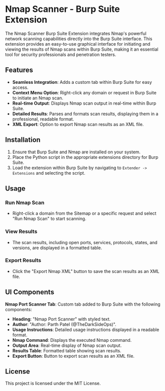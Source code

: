# Nmap Scanner - Burp Suite Extension

The Nmap Scanner Burp Suite Extension integrates Nmap's powerful network scanning capabilities directly into the Burp Suite interface. This extension provides an easy-to-use graphical interface for initiating and viewing the results of Nmap scans within Burp Suite, making it an essential tool for security professionals and penetration testers.

## Features

- **Seamless Integration**: Adds a custom tab within Burp Suite for easy access.
- **Context Menu Option**: Right-click any domain or request in Burp Suite to initiate an Nmap scan.
- **Real-time Output**: Displays Nmap scan output in real-time within Burp Suite.
- **Detailed Results**: Parses and formats scan results, displaying them in a professional, readable format.
- **XML Export**: Option to export Nmap scan results as an XML file.

## Installation

1. Ensure that Burp Suite and Nmap are installed on your system.
2. Place the Python script in the appropriate extensions directory for Burp Suite.
3. Load the extension within Burp Suite by navigating to `Extender -> Extensions` and selecting the script.

## Usage

### Run Nmap Scan
- Right-click a domain from the Sitemap or a specific request and select "Run Nmap Scan" to start scanning.

### View Results
- The scan results, including open ports, services, protocols, states, and versions, are displayed in a formatted table.

### Export Results
- Click the "Export Nmap XML" button to save the scan results as an XML file.

## UI Components

**Nmap Port Scanner Tab**: Custom tab added to Burp Suite with the following components:

- **Heading**: "Nmap Port Scanner" with styled text.
- **Author**: "Author: Parth Patel (@TheDarkSideOps)".
- **Usage Instructions**: Detailed usage instructions displayed in a readable format.
- **Nmap Command**: Displays the executed Nmap command.
- **Output Area**: Real-time display of Nmap scan output.
- **Results Table**: Formatted table showing scan results.
- **Export Button**: Button to export scan results as an XML file.

## License

This project is licensed under the MIT License.
